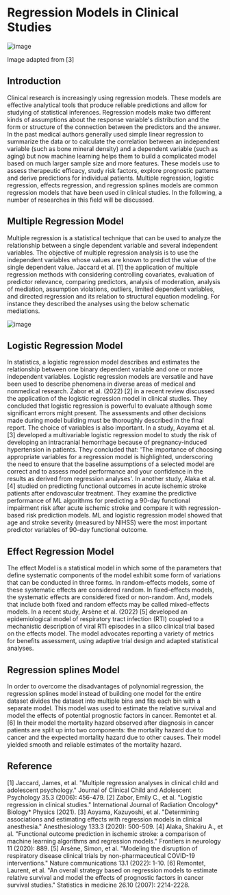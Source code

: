 # Regression Models in Clinical Studies

![image](https://user-images.githubusercontent.com/101681195/193463655-ff87be5a-4531-4466-94cb-73a84dd7e304.png)

Image adapted from [3]

## Introduction
Clinical research is increasingly using regression models. These models are effective analytical tools that produce reliable predictions and allow for studying of statistical inferences. Regression models make two different kinds of assumptions about the response variable's distribution and the form or structure of the connection between the predictors and the answer. In the past medical authors generally used simple linear regression to summarize the data or to calculate the correlation between an independent variable (such as bone mineral density) and a dependent variable (such as aging) but now machine learning helps them to build a complicated model based on much larger sample size and more features. These models use to assess therapeutic efficacy, study risk factors, explore prognostic patterns and derive predictions for individual patients. Multiple regression, logistic regression, effects regression, and regression splines models are common regression models that have been used in clinical studies. In the following, a number of researches in this field will be discussed. 

## Multiple Regression Model
Multiple regression is a statistical technique that can be used to analyze the relationship between a single dependent variable and several independent variables. The objective of multiple regression analysis is to use the independent variables whose values are known to predict the value of the single dependent value. Jaccard et al. [1]  the application of multiple regression methods with considering  controlling covariates, evaluation of predictor relevance, comparing predictors, analysis of moderation, analysis of mediation, assumption violations, outliers, limited dependent variables, and directed regression and its relation to structural equation modeling. For instance they described the analyses using the below schematic mediations. 


![image](https://user-images.githubusercontent.com/101681195/193467427-a6675f3f-f994-467e-8a58-003b6af0446e.png)




## Logistic Regression Model
In statistics, a logistic regression model describes and estimates the relationship between one binary dependent variable and one or more independent variables.  Logistic regression models are versatile and have been used to describe phenomena in diverse areas of medical and nonmedical research. Zabor et al. (2022) [2] in a recent review discussed the application of the logistic regression model in clinical studies. They concluded that logistic regression is powerful to evaluate although some significant errors might present. The assessments and other decisions made during model building must be thoroughly described in the final report. The choice of variables is also important. In a study, Aoyama et al. [3] developed a multivariable logistic regression model to study the risk of developing an intracranial hemorrhage because of pregnancy-induced hypertension in patients. They concluded that: 'The importance of choosing appropriate variables for a regression model
is highlighted, underscoring the need to ensure that the baseline assumptions of a selected model are correct and to assess model performance and your confidence in the results as derived from regression analyses'. In another study, Alaka et al.[4] studied on predicting functional outcomes in acute ischemic stroke patients after endovascular treatment. They examine the predictive performance of ML algorithms for predicting a 90-day functional impairment risk after acute ischemic stroke and compare it with regression-based risk prediction models. ML and logistic regression model showed that age and stroke severity (measured by NIHSS) were the most important predictor variables of 90-day functional outcome. 


## Effect Regression Model
The effect Model is a statistical model in which some of the parameters that define systematic components of the model exhibit some form of variations that can be conducted in three forms. In random-effects models, some of these systematic effects are considered random. In fixed-effects models, the systematic effects are considered fixed or non-random. And,  models that include both fixed and random effects may be called mixed-effects models.
In a recent study, Arsène et al. (2022) [5] developed an epidemiological model of respiratory tract infection (RTI) coupled to a mechanistic description of viral RTI episodes in a silico clinical trial based on the effects model. The model advocates reporting a variety of metrics for benefits assessment, using adaptive trial design and adapted statistical analyses. 

## Regression splines Model
In order to overcome the disadvantages of polynomial regression, the regression splines model instead of building one model for the entire dataset divides the dataset into multiple bins and fits each bin with a separate model. This model was used to estimate the relative survival and model the effects of potential prognostic factors in cancer. Remontet et al. [6] In their model the mortality hazard observed after diagnosis in cancer patients are split up into two components: the
mortality hazard due to cancer and the expected mortality hazard due to other causes. Their model yielded smooth and reliable estimates of the mortality hazard. 

## Reference
[1] Jaccard, James, et al. "Multiple regression analyses in clinical child and adolescent psychology." Journal of Clinical Child and Adolescent Psychology 35.3 (2006): 456-479.
[2] Zabor, Emily C., et al. "Logistic regression in clinical studies." International Journal of Radiation Oncology* Biology* Physics (2021).
[3] Aoyama, Kazuyoshi, et al. "Determining associations and estimating effects with regression models in clinical anesthesia." Anesthesiology 133.3 (2020): 500-509.
[4] Alaka, Shakiru A., et al. "Functional outcome prediction in ischemic stroke: a comparison of machine learning algorithms and regression models." Frontiers in neurology 11 (2020): 889.
[5] Arsène, Simon, et al. "Modeling the disruption of respiratory disease clinical trials by non-pharmaceutical COVID-19 interventions." Nature communications 13.1 (2022): 1-10.
[6] Remontet, Laurent, et al. "An overall strategy based on regression models to estimate relative survival and model the effects of prognostic factors in cancer survival studies." Statistics in medicine 26.10 (2007): 2214-2228.

